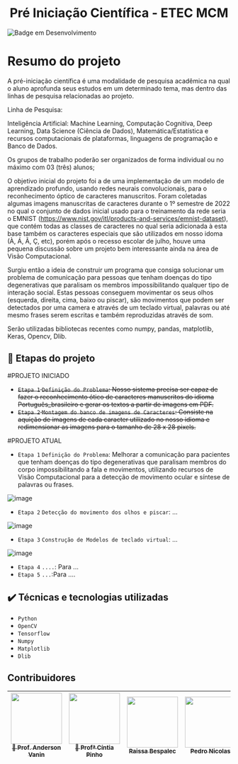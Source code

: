 <h1 align="center"> Pré Iniciação Científica - ETEC MCM </h1>

![Badge em Desenvolvimento](http://img.shields.io/static/v1?label=STATUS&message=EM%20DESENVOLVIMENTO&color=GREEN&style=for-the-badge)

# Resumo do projeto
A pré-iniciação científica é uma modalidade de pesquisa acadêmica na qual o aluno aprofunda seus estudos em um determinado tema, mas dentro das linhas de pesquisa relacionadas ao projeto.

Linha de Pesquisa:

Inteligência Artificial: Machine Learning, Computação Cognitiva, Deep Learning, Data Science (Ciência de Dados), Matemática/Estatística e recursos computacionais de plataformas, linguagens de programação e Banco de Dados.

 

Os grupos de trabalho poderão ser organizados de forma individual ou no máximo com 03 (três) alunos;

O objetivo inicial do projeto foi a de uma implementação de um modelo de aprendizado profundo, usando redes neurais convolucionais, para o reconhecimento óptico de caracteres manuscritos. Foram coletadas algumas imagens manuscritas de caracteres durante o 1º semestre de 2022 no qual o conjunto de dados inicial usado para o treinamento da rede seria o EMNIST (https://www.nist.gov/itl/products-and-services/emnist-dataset), que contém todas as classes de caracteres no qual seria adicionada à esta base também os caracteres especiais que são utilizados em nosso idoma (À, Á, Ã, Ç, etc), porém após o recesso escolar de julho, houve uma pequena discussão sobre um projeto bem interessante ainda na área de Visão Computacional.

Surgiu então a ideia de construir um programa que consiga solucionar um problema de comunicação para pessoas que tenham doenças do tipo degenerativas que paralisam os membros impossibilitando qualquer tipo de interação social. Estas pessoas conseguem movimentar os seus olhos (esquerda, direita, cima, baixo ou piscar), são movimentos que podem ser detectados por uma camera e através de um teclado virtual, palavras ou até mesmo frases serem escritas e também reproduzidas através de som.

Serão utilizadas bibliotecas recentes como numpy, pandas, matplotlib, Keras, Opencv, Dlib. 

## 🔨 Etapas do projeto

#PROJETO INICIADO
- ~~`Etapa 1` `Definição do Problema`: Nosso sistema precisa ser capaz de fazer o reconhecimento ótico de caracteres manuscritos do idioma Português_brasileiro e gerar os textos a partir de imagens em PDF.~~
- ~~`Etapa 2` `Montagem do banco de imagens de Caracteres`: Consiste na aquição de imagens de cada caracter utilizado no nosso idioma e redimensionar as imagens para o tamanho de 28 x 28 pixels.~~

#PROJETO ATUAL
- `Etapa 1` `Definição do Problema`: Melhorar a comunicação para pacientes que tenham doenças do tipo degenerativas que paralisam membros do corpo impossibilitando a fala e movimentos, utilizando recursos de Visão Computacional para a detecção de movimento ocular e síntese de palavras ou frases.

![image](https://user-images.githubusercontent.com/101676959/183161875-482cd09c-5feb-4a78-b51e-677792a418db.png)

- `Etapa 2` `Detecção do movimento dos olhos e piscar`: ...


![image](https://user-images.githubusercontent.com/101676959/183160890-3089a20b-3701-4fde-a7c7-8ef931b4d007.png)

- `Etapa 3` `Construção de Modelos de teclado virtual`: ...

![image](https://user-images.githubusercontent.com/101676959/183161034-37fec706-e2cc-40c9-9b94-fdc3f2eba948.png)

- `Etapa 4` `....`: Para ...
- `Etapa 5` `...`:Para ....


## ✔️ Técnicas e tecnologias utilizadas

- ``Python``
- ``OpenCV``
- ``Tensorflow``
- ``Numpy``
- ``Matplotlib``
- ``Dlib``


## Contribuidores

| [<img src="https://avatars.githubusercontent.com/u/101676959?s=96&v=4" width=115><br><sub>🚀 Prof. Anderson Vanin</sub>](https://github.com/profandersonvanin01) |  [<img src="https://avatars.githubusercontent.com/u/64447526?v=4" width=115><br><sub>🚀 Profª Cíntia Pinho</sub>](https://github.com/profcintiapinho)|  [<img src="https://avatars.githubusercontent.com/u/79861204?v=4" width=115><br><sub>Raissa Bespalec</sub>](https://github.com/rahbespalec)|  [<img src="https://avatars.githubusercontent.com/u/79856294?v=4" width=115><br><sub>Pedro Nicolas</sub>](https://github.com/projetos-nicolascosta)|  [<img src="https://avatars.githubusercontent.com/u/79860690?v=4" width=115><br><sub>Laura Jeronimo</sub>](https://github.com/laura-jeronimo) 
| :---: | :---: | :---: |:---: |:---: |
